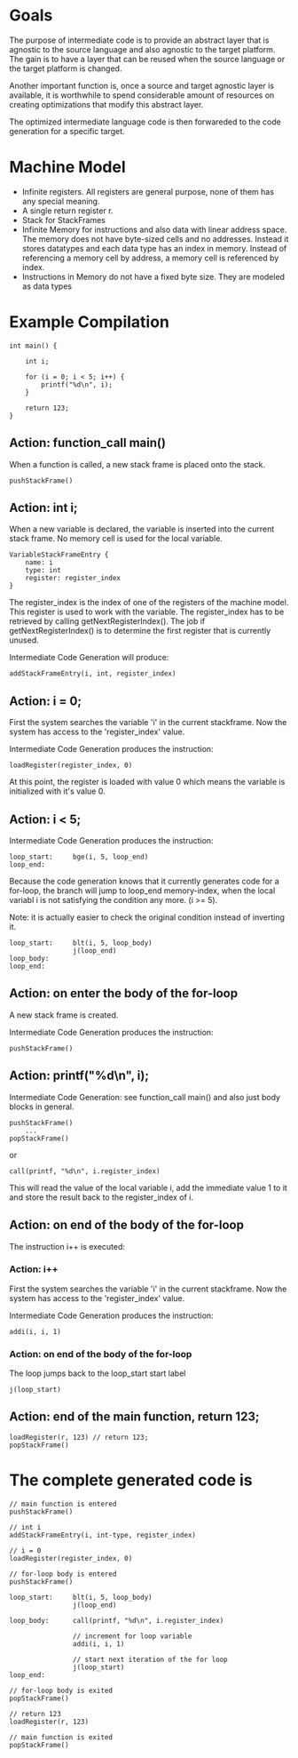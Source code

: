 # Goals

The purpose of intermediate code is to provide an abstract layer that is agnostic to the source language and also agnostic to the target platform. The gain is to have a layer that can be reused when the source language or the target platform is changed.

Another important function is, once a source and target agnostic layer is available, it is worthwhile to spend considerable amount of resources on creating optimizations that modify this abstract layer.

The optimized intermediate language code is then forwareded to the code generation for a specific target.

# Machine Model

- Infinite registers. All registers are general purpose, none of them has any special meaning.
- A single return register r.
- Stack for StackFrames
- Infinite Memory for instructions and also data with linear address space. The memory does not have byte-sized cells and no addresses. Instead it stores datatypes and each data type has an index in memory. Instead of referencing a memory cell by address, a memory cell is referenced by index.
- Instructions in Memory do not have a fixed byte size. They are modeled as data types


# Example Compilation

```
int main() {

	int i;

	for (i = 0; i < 5; i++) {
	    printf("%d\n", i);
	}

	return 123;
}
```


## Action: function_call main()

When a function is called, a new stack frame is placed onto the stack.

```
pushStackFrame()
```

## Action: int i;

When a new variable is declared, the variable is inserted into the current stack frame. No memory cell is used for the local variable.

```
VariableStackFrameEntry {
	name: i
	type: int
	register: register_index
}
```

The register_index is the index of one of the registers of the machine model.
This register is used to work with the variable.
The register_index has to be retrieved by calling getNextRegisterIndex().
The job if getNextRegisterIndex() is to determine the first register that is currently unused.

Intermediate Code Generation will produce:

```
addStackFrameEntry(i, int, register_index)
```

## Action: i = 0;

First the system searches the variable 'i' in the current stackframe. Now the system has access to the 'register_index' value.

Intermediate Code Generation produces the instruction:

```
loadRegister(register_index, 0)
```

At this point, the register is loaded with value 0 which means the variable is initialized with it's value 0.

## Action: i < 5;

Intermediate Code Generation produces the instruction:

```
loop_start: 	bge(i, 5, loop_end)
loop_end:
```

Because the code generation knows that it currently generates code for a for-loop, the branch will jump to loop_end memory-index, when the local variabl i is not satisfying the condition any more. (i >= 5).

Note: it is actually easier to check the original condition instead of inverting it.

```
loop_start: 	blt(i, 5, loop_body)
				j(loop_end)
loop_body:
loop_end:
```


## Action: on enter the body of the for-loop

A new stack frame is created.

Intermediate Code Generation produces the instruction:

```
pushStackFrame()
```

## Action: printf("%d\n", i);

Intermediate Code Generation: see function_call main() and also just body blocks in general.

```
pushStackFrame()
	...
popStackFrame()
```

or

```
call(printf, "%d\n", i.register_index)
```





This will read the value of the local variable i, add the immediate value 1 to it and store the result back to the register_index of i.

## Action: on end of the body of the for-loop

The instruction i++ is executed:

### Action: i++

First the system searches the variable 'i' in the current stackframe. Now the system has access to the 'register_index' value.

Intermediate Code Generation produces the instruction:

```
addi(i, i, 1)
```

### Action: on end of the body of the for-loop

The loop jumps back to the loop_start start label

```
j(loop_start)
```

## Action: end of the main function, return 123;

```
loadRegister(r, 123) // return 123;
popStackFrame()
```

# The complete generated code is

```
// main function is entered
pushStackFrame()

// int i
addStackFrameEntry(i, int-type, register_index)

// i = 0
loadRegister(register_index, 0)

// for-loop body is entered
pushStackFrame()

loop_start: 	blt(i, 5, loop_body)
				j(loop_end)

loop_body: 		call(printf, "%d\n", i.register_index)

				// increment for loop variable
				addi(i, i, 1)

				// start next iteration of the for loop
				j(loop_start)
loop_end:

// for-loop body is exited
popStackFrame()

// return 123
loadRegister(r, 123)

// main function is exited
popStackFrame()
```